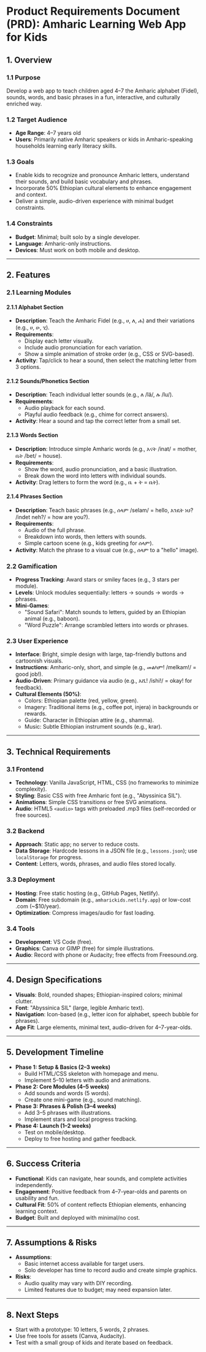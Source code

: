 # Product Requirements Document (PRD): Amharic Learning Web App for Kids

## 1. Overview

### 1.1 Purpose
Develop a web app to teach children aged 4–7 the Amharic alphabet (Fidel), sounds, words, and basic phrases in a fun, interactive, and culturally enriched way.

### 1.2 Target Audience
- **Age Range**: 4–7 years old
- **Users**: Primarily native Amharic speakers or kids in Amharic-speaking households learning early literacy skills.

### 1.3 Goals
- Enable kids to recognize and pronounce Amharic letters, understand their sounds, and build basic vocabulary and phrases.
- Incorporate 50% Ethiopian cultural elements to enhance engagement and context.
- Deliver a simple, audio-driven experience with minimal budget constraints.

### 1.4 Constraints
- **Budget**: Minimal; built solo by a single developer.
- **Language**: Amharic-only instructions.
- **Devices**: Must work on both mobile and desktop.

---

## 2. Features

### 2.1 Learning Modules

#### 2.1.1 Alphabet Section
- **Description**: Teach the Amharic Fidel (e.g., ሀ, ለ, ሐ) and their variations (e.g., ሀ, ሁ, ሂ).
- **Requirements**:
  - Display each letter visually.
  - Include audio pronunciation for each variation.
  - Show a simple animation of stroke order (e.g., CSS or SVG-based).
- **Activity**: Tap/click to hear a sound, then select the matching letter from 3 options.

#### 2.1.2 Sounds/Phonetics Section
- **Description**: Teach individual letter sounds (e.g., ለ /lä/, ሉ /lu/).
- **Requirements**:
  - Audio playback for each sound.
  - Playful audio feedback (e.g., chime for correct answers).
- **Activity**: Hear a sound and tap the correct letter from a small set.

#### 2.1.3 Words Section
- **Description**: Introduce simple Amharic words (e.g., እናት /inat/ = mother, ቤት /bet/ = house).
- **Requirements**:
  - Show the word, audio pronunciation, and a basic illustration.
  - Break down the word into letters with individual sounds.
- **Activity**: Drag letters to form the word (e.g., ቤ + ት = ቤት).

#### 2.1.4 Phrases Section
- **Description**: Teach basic phrases (e.g., ሰላም /selam/ = hello, እንዴት ነህ? /indet neh?/ = how are you?).
- **Requirements**:
  - Audio of the full phrase.
  - Breakdown into words, then letters with sounds.
  - Simple cartoon scene (e.g., kids greeting for ሰላም).
- **Activity**: Match the phrase to a visual cue (e.g., ሰላም to a "hello" image).

### 2.2 Gamification
- **Progress Tracking**: Award stars or smiley faces (e.g., 3 stars per module).
- **Levels**: Unlock modules sequentially: letters → sounds → words → phrases.
- **Mini-Games**:
  - "Sound Safari": Match sounds to letters, guided by an Ethiopian animal (e.g., baboon).
  - "Word Puzzle": Arrange scrambled letters into words or phrases.

### 2.3 User Experience
- **Interface**: Bright, simple design with large, tap-friendly buttons and cartoonish visuals.
- **Instructions**: Amharic-only, short, and simple (e.g., መልካም! /melkam!/ = good job!).
- **Audio-Driven**: Primary guidance via audio (e.g., እሺ! /ishi!/ = okay! for feedback).
- **Cultural Elements (50%)**:
  - Colors: Ethiopian palette (red, yellow, green).
  - Imagery: Traditional items (e.g., coffee pot, injera) in backgrounds or rewards.
  - Guide: Character in Ethiopian attire (e.g., shamma).
  - Music: Subtle Ethiopian instrument sounds (e.g., krar).

---

## 3. Technical Requirements

### 3.1 Frontend
- **Technology**: Vanilla JavaScript, HTML, CSS (no frameworks to minimize complexity).
- **Styling**: Basic CSS with free Amharic font (e.g., "Abyssinica SIL").
- **Animations**: Simple CSS transitions or free SVG animations.
- **Audio**: HTML5 `<audio>` tags with preloaded .mp3 files (self-recorded or free sources).

### 3.2 Backend
- **Approach**: Static app; no server to reduce costs.
- **Data Storage**: Hardcode lessons in a JSON file (e.g., `lessons.json`); use `localStorage` for progress.
- **Content**: Letters, words, phrases, and audio files stored locally.

### 3.3 Deployment
- **Hosting**: Free static hosting (e.g., GitHub Pages, Netlify).
- **Domain**: Free subdomain (e.g., `amharickids.netlify.app`) or low-cost .com (~$10/year).
- **Optimization**: Compress images/audio for fast loading.

### 3.4 Tools
- **Development**: VS Code (free).
- **Graphics**: Canva or GIMP (free) for simple illustrations.
- **Audio**: Record with phone or Audacity; free effects from Freesound.org.

---

## 4. Design Specifications
- **Visuals**: Bold, rounded shapes; Ethiopian-inspired colors; minimal clutter.
- **Font**: "Abyssinica SIL" (large, legible Amharic text).
- **Navigation**: Icon-based (e.g., letter icon for alphabet, speech bubble for phrases).
- **Age Fit**: Large elements, minimal text, audio-driven for 4–7-year-olds.

---

## 5. Development Timeline
- **Phase 1: Setup & Basics (2–3 weeks)**  
  - Build HTML/CSS skeleton with homepage and menu.  
  - Implement 5–10 letters with audio and animations.
- **Phase 2: Core Modules (4–5 weeks)**  
  - Add sounds and words (5 words).  
  - Create one mini-game (e.g., sound matching).
- **Phase 3: Phrases & Polish (3–4 weeks)**  
  - Add 3–5 phrases with illustrations.  
  - Implement stars and local progress tracking.
- **Phase 4: Launch (1–2 weeks)**  
  - Test on mobile/desktop.  
  - Deploy to free hosting and gather feedback.

---

## 6. Success Criteria
- **Functional**: Kids can navigate, hear sounds, and complete activities independently.
- **Engagement**: Positive feedback from 4–7-year-olds and parents on usability and fun.
- **Cultural Fit**: 50% of content reflects Ethiopian elements, enhancing learning context.
- **Budget**: Built and deployed with minimal/no cost.

---

## 7. Assumptions & Risks
- **Assumptions**: 
  - Basic internet access available for target users.
  - Solo developer has time to record audio and create simple graphics.
- **Risks**: 
  - Audio quality may vary with DIY recording.
  - Limited features due to budget; may need expansion later.

---

## 8. Next Steps
- Start with a prototype: 10 letters, 5 words, 2 phrases.
- Use free tools for assets (Canva, Audacity).
- Test with a small group of kids and iterate based on feedback.
